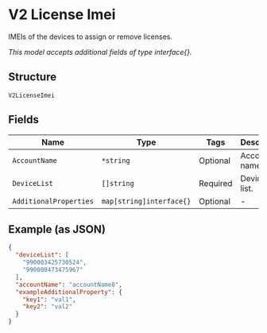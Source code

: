 
# V2 License Imei

IMEIs of the devices to assign or remove licenses.

*This model accepts additional fields of type interface{}.*

## Structure

`V2LicenseImei`

## Fields

| Name | Type | Tags | Description |
|  --- | --- | --- | --- |
| `AccountName` | `*string` | Optional | Account name. |
| `DeviceList` | `[]string` | Required | Device IMEI list. |
| `AdditionalProperties` | `map[string]interface{}` | Optional | - |

## Example (as JSON)

```json
{
  "deviceList": [
    "990003425730524",
    "990000473475967"
  ],
  "accountName": "accountName8",
  "exampleAdditionalProperty": {
    "key1": "val1",
    "key2": "val2"
  }
}
```

